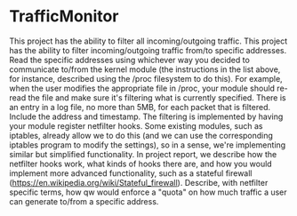 # TrafficMonitor
This project has the ability to filter all incoming/outgoing traffic.
This project has the ability to filter incoming/outgoing traffic from/to specific addresses. Read the specific addresses using whichever way you decided to communicate to/from the kernel module (the instructions in the list above, for instance, described using the /proc filesystem to do this). For example, when the user modifies the appropriate file in /proc, your module should re-read the file and make sure it's filtering what is currently specified.
There is an entry in a log file, no more than 5MB, for each packet that is filtered. Include the address and timestamp. 
The filtering is implemented by having your module register netfilter hooks. Some existing modules, such as iptables, already allow we to do this (and we can use the corresponding iptables program to modify the settings), so in a sense, we're implementing similar but simplified functionality.
In project report, we describe how the netfilter hooks work, what kinds of hooks there are, and how you would implement more advanced functionality, such as a stateful firewall (https://en.wikipedia.org/wiki/Stateful_firewall).
Describe, with netfilter specific terms, how qw would enforce a "quota" on how much traffic a user can generate to/from a specific address.
